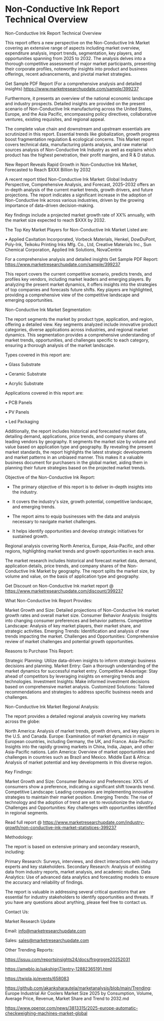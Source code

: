 # Non-Conductive Ink Report Technical Overview

Non-Conductive Ink Report Technical Overview

This report offers a new perspective on the Non-Conductive Ink Market covering an extensive range of aspects including market overview, expenditure analysis, import trends, segmentation, key players, and opportunities spanning from 2025 to 2032. The analysis delves into a thorough competitive assessment of major market participants, presenting their corporate profiles, noteworthy insights into product and business offerings, recent advancements, and pivotal market strategies.

Get Sample PDF Report (For a comprehensive analysis and detailed insights) https://www.marketresearchupdate.com/sample/399237

Furthermore, it presents an overview of the national economic landscape and industry prospects. Detailed insights are provided on the present scenario of Non-Conductive Ink manufacturing across the United States, Europe, and the Asia Pacific, encompassing policy directives, collaborative ventures, existing requisites, and regional appeal.

The complete value chain and downstream and upstream essentials are scrutinized in this report. Essential trends like globalization, growth progress boost fragmentation regulation & ecological concerns. This Market report covers technical data, manufacturing plants analysis, and raw material sources analysis of Non-Conductive Ink Industry as well as explains which product has the highest penetration, their profit margins, and R & D status.

New Report Reveals Rapid Growth in Non-Conductive Ink Market, Forecasted to Reach $XXX Billion by 2032

A recent report titled Non-Conductive Ink Market: Global Industry Perspective, Comprehensive Analysis, and Forecast, 2025–2032 offers an in-depth analysis of the current market trends, growth drivers, and future projections. The report indicates a significant increase in the adoption of Non-Conductive Ink across various industries, driven by the growing importance of data-driven decision-making.

Key findings include a projected market growth rate of XX% annually, with the market size expected to reach $XXX by 2032.

The Top Key Market Players for Non-Conductive Ink Market Listed are:

• Applied Cavitation Incorporated, Vorbeck Materials, Henkel, DowDuPont, Poly-Ink, Teikoku Printing Inks Mfg. Co., Ltd, Creative Materials Inc., Sun Chemical Corporation, Applied Ink Solutions, NovaCentrix

For a comprehensive analysis and detailed insights Get Sample PDF Report: https://www.marketresearchupdate.com/sample/399237

This report covers the current competitive scenario, predicts trends, and profiles key vendors, including market leaders and emerging players. By analyzing the present market dynamics, it offers insights into the strategies of top companies and forecasts future shifts. Key players are highlighted, providing a comprehensive view of the competitive landscape and emerging opportunities.

Non-Conductive Ink Market Segmentation:

The report segments the market by product type, application, and region, offering a detailed view. Key segments analyzed include innovative product categories, diverse applications across industries, and regional market dynamics. This segmentation provides a comprehensive understanding of market trends, opportunities, and challenges specific to each category, ensuring a thorough analysis of the market landscape.

Types covered in this report are:

• Glass Substrate

• Ceramic Substrate

• Acrylic Substrate

Applications covered in this report are:

• PCB Panels

• PV Panels

• Led Packaging

Additionally, the report includes historical and forecasted market data, detailing demand, applications, price trends, and company shares of leading vendors by geography. It segments the market size by volume and value based on application type and geography. By revealing the present market standards, the report highlights the latest strategic developments and market patterns in an unbiased manner. This makes it a valuable business document for purchasers in the global market, aiding them in planning their future strategies based on the projected market trends.

Objective of the Non-Conductive Ink Report:

- The primary objective of this report is to deliver in-depth insights into the industry.

- It covers the industry's size, growth potential, competitive landscape, and emerging trends.

- The report aims to equip businesses with the data and analysis necessary to navigate market challenges.

- It helps identify opportunities and develop strategic initiatives for sustained growth.

Regional analysis covering North America, Europe, Asia-Pacific, and other regions, highlighting market trends and growth opportunities in each area.

The market research includes historical and forecast market data, demand, application details, price trends, and company shares of the Non-Conductive Ink Market by geography. The report splits the market size, by volume and value, on the basis of application type and geography.

Get Discount on Non-Conductive Ink market report @ https://www.marketresearchupdate.com/discount/399237

What Non-Conductive Ink Report Provides:

Market Growth and Size: Detailed projections of Non-Conductive Ink market growth rates and overall market size.
Consumer Behavior Analysis: Insights into changing consumer preferences and behavior patterns.
Competitive Landscape: Analysis of key market players, their market share, and strategic activities.
Emerging Trends: Identification and analysis of new trends impacting the market.
Challenges and Opportunities: Comprehensive review of market challenges and potential growth opportunities.

Reasons to Purchase This Report:

Strategic Planning: Utilize data-driven insights to inform strategic business decisions and planning.
Market Entry: Gain a thorough understanding of the market dynamics for successful market entry.
Competitive Advantage: Stay ahead of competitors by leveraging insights on emerging trends and technologies.
Investment Insights: Make informed investment decisions based on comprehensive market analysis.
Customized Solutions: Tailored recommendations and strategies to address specific business needs and challenges.

Non-Conductive Ink Market Regional Analysis:

The report provides a detailed regional analysis covering key markets across the globe:

North America: Analysis of market trends, growth drivers, and key players in the U.S. and Canada.
Europe: Examination of market dynamics in major European countries, including Germany, the UK, and France.
Asia-Pacific: Insights into the rapidly growing markets in China, India, Japan, and other Asia-Pacific nations.
Latin America: Overview of market opportunities and challenges in countries such as Brazil and Mexico.
Middle East & Africa: Analysis of market potential and key developments in this diverse region.

Key Findings:

Market Growth and Size:
Consumer Behavior and Preferences: XX% of consumers show a preference, indicating a significant shift towards trend.
Competitive Landscape: Leading companies are implementing innovative strategies to maintain their market position.
Emerging Trends: The rise of technology and the adoption of trend are set to revolutionize the industry.
Challenges and Opportunities: Key challenges with opportunities identified in regional segments.

Read full report @ https://www.marketresearchupdate.com/industry-growth/non-conductive-ink-market-statistices-399237

Methodology:

The report is based on extensive primary and secondary research, including:

Primary Research: Surveys, interviews, and direct interactions with industry experts and key stakeholders.
Secondary Research: Analysis of existing data from industry reports, market analysis, and academic studies.
Data Analytics: Use of advanced data analytics and forecasting models to ensure the accuracy and reliability of findings.

The report is valuable in addressing several critical questions that are essential for industry stakeholders to identify opportunities and threats. If you have any questions about anything, please feel free to contact us.

Contact Us:

Market Research Update

Email: info@marketresearchupdate.com

Sales: sales@marketresearchupdate.com

Other Trending Reports:

https://issuu.com/reportsinsights24/docs/frpgrpgre20252031

https://ameblo.jp/sakshigri7/entry-12882365191.html

https://twipla.jp/events/658083

https://github.com/akanksharautela/marketanalysis/blob/main/Trending: Europe Industrial Air Coolers Market Size 2025 by Consumption, Volume, Average Price, Revenue, Market Share and Trend to 2032.md

https://www.openpr.com/news/3813315/2025-europe-automatic-checkweighing-machines-market-global
